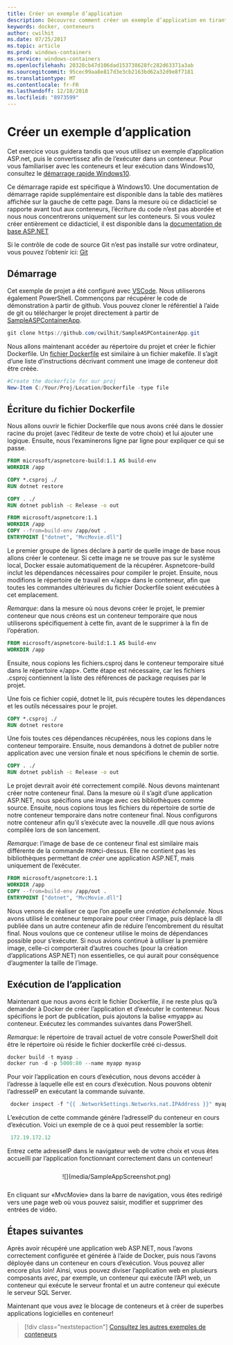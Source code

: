 ```yaml
---
title: Créer un exemple d’application
description: Découvrez comment créer un exemple d’application en tirant parti des conteneurs
keywords: docker, conteneurs
author: cwilhit
ms.date: 07/25/2017
ms.topic: article
ms.prod: windows-containers
ms.service: windows-containers
ms.openlocfilehash: 20328cb47d106dad153738628fc282d63371a3ab
ms.sourcegitcommit: 95cec99aa8e817d3e3cb2163bd62a32d9e8f7181
ms.translationtype: MT
ms.contentlocale: fr-FR
ms.lasthandoff: 12/18/2018
ms.locfileid: "8973599"
---
```

# <a name="build-a-sample-app"></a>Créer un exemple d’application

Cet exercice vous guidera tandis que vous utilisez un exemple d’application ASP.net, puis le convertissez afin de l’exécuter dans un conteneur. Pour vous familiariser avec les conteneurs et leur exécution dans Windows10, consultez le [démarrage rapide Windows10](./quick-start-windows-10.md).

Ce démarrage rapide est spécifique à Windows10. Une documentation de démarrage rapide supplémentaire est disponible dans la table des matières affichée sur la gauche de cette page. Dans la mesure où ce didacticiel se rapporte avant tout aux conteneurs, l’écriture du code n’est pas abordée et nous nous concentrerons uniquement sur les conteneurs. Si vous voulez créer entièrement ce didacticiel, il est disponible dans la [documentation de base ASP.NET](https://docs.microsoft.com/en-us/aspnet/core/tutorials/first-mvc-app-xplat/)

Si le contrôle de code de source Git n’est pas installé sur votre ordinateur, vous pouvez l’obtenir ici: [Git](https://git-scm.com/download)

## <a name="getting-started"></a>Démarrage

Cet exemple de projet a été configuré avec [VSCode](https://code.visualstudio.com/). Nous utiliserons également PowerShell. Commençons par récupérer le code de démonstration à partir de github. Vous pouvez cloner le référentiel à l’aide de git ou télécharger le projet directement à partir de [SampleASPContainerApp](https://github.com/cwilhit/SampleASPContainerApp).

```Powershell
git clone https://github.com/cwilhit/SampleASPContainerApp.git
```

Nous allons maintenant accéder au répertoire du projet et créer le fichier Dockerfile. Un [fichier Dockerfile](https://docs.docker.com/engine/reference/builder/) est similaire à un fichier makefile. Il s’agit d’une liste d’instructions décrivant comment une image de conteneur doit être créée.

```Powershell
#Create the dockerfile for our proj
New-Item C:/Your/Proj/Location/Dockerfile -type file
```

## <a name="writing-our-dockerfile"></a>Écriture du fichier Dockerfile

Nous allons ouvrir le fichier Dockerfile que nous avons créé dans le dossier racine du projet (avec l’éditeur de texte de votre choix) et lui ajouter une logique. Ensuite, nous l’examinerons ligne par ligne pour expliquer ce qui se passe.

```Dockerfile
FROM microsoft/aspnetcore-build:1.1 AS build-env
WORKDIR /app

COPY *.csproj ./
RUN dotnet restore

COPY . ./
RUN dotnet publish -c Release -o out

FROM microsoft/aspnetcore:1.1
WORKDIR /app
COPY --from=build-env /app/out .
ENTRYPOINT ["dotnet", "MvcMovie.dll"]
```

Le premier groupe de lignes déclare à partir de quelle image de base nous allons créer le conteneur. Si cette image ne se trouve pas sur le système local, Docker essaie automatiquement de la récupérer. Aspnetcore-build inclut les dépendances nécessaires pour compiler le projet. Ensuite, nous modifions le répertoire de travail en «/app» dans le conteneur, afin que toutes les commandes ultérieures du fichier Dockerfile soient exécutées à cet emplacement.

_Remarque_: dans la mesure où nous devons créer le projet, le premier conteneur que nous créons est un conteneur temporaire que nous utiliserons spécifiquement à cette fin, avant de le supprimer à la fin de l’opération.

```Dockerfile
FROM microsoft/aspnetcore-build:1.1 AS build-env
WORKDIR /app
```

Ensuite, nous copions les fichiers.csproj dans le conteneur temporaire situé dans le répertoire «/app». Cette étape est nécessaire, car les fichiers .csproj contiennent la liste des références de package requises par le projet.

Une fois ce fichier copié, dotnet le lit, puis récupère toutes les dépendances et les outils nécessaires pour le projet.

```Dockerfile
COPY *.csproj ./
RUN dotnet restore
```

Une fois toutes ces dépendances récupérées, nous les copions dans le conteneur temporaire. Ensuite, nous demandons à dotnet de publier notre application avec une version finale et nous spécifions le chemin de sortie.

```Dockerfile
COPY . ./
RUN dotnet publish -c Release -o out
```

Le projet devrait avoir été correctement compilé. Nous devons maintenant créer notre conteneur final. Dans la mesure où il s’agit d’une application ASP.NET, nous spécifions une image avec ces bibliothèques comme source. Ensuite, nous copions tous les fichiers du répertoire de sortie de notre conteneur temporaire dans notre conteneur final. Nous configurons notre conteneur afin qu’il s’exécute avec la nouvelle .dll que nous avions compilée lors de son lancement.

_Remarque_: l’image de base de ce conteneur final est similaire mais différente de la commande ```FROM```ci-dessus. Elle ne contient pas les bibliothèques permettant de _créer_ une application ASP.NET, mais uniquement de l’exécuter.

```Dockerfile
FROM microsoft/aspnetcore:1.1
WORKDIR /app
COPY --from=build-env /app/out .
ENTRYPOINT ["dotnet", "MvcMovie.dll"]
```

Nous venons de réaliser ce que l’on appelle une _création échelonnée_. Nous avons utilisé le conteneur temporaire pour créer l’image, puis déplacé la dll publiée dans un autre conteneur afin de réduire l’encombrement du résultat final. Nous voulons que ce conteneur utilise le moins de dépendances possible pour s’exécuter. Si nous avions continué à utiliser la première image, celle-ci comporterait d’autres couches (pour la création d’applications ASP.NET) non essentielles, ce qui aurait pour conséquence d’augmenter la taille de l’image.

## <a name="running-the-app"></a>Exécution de l’application

Maintenant que nous avons écrit le fichier Dockerfile, il ne reste plus qu’à demander à Docker de créer l’application et d’exécuter le conteneur. Nous spécifions le port de publication, puis ajoutons la balise «myapp» au conteneur. Exécutez les commandes suivantes dans PowerShell.

_Remarque_: le répertoire de travail actuel de votre console PowerShell doit être le répertoire où réside le fichier dockerfile créé ci-dessus.

```Powershell
docker build -t myasp .
docker run -d -p 5000:80 --name myapp myasp
```

Pour voir l’application en cours d’exécution, nous devons accéder à l’adresse à laquelle elle est en cours d’exécution. Nous pouvons obtenir l’adresseIP en exécutant la commande suivante.

```Powershell
 docker inspect -f "{{ .NetworkSettings.Networks.nat.IPAddress }}" myapp
```

L’exécution de cette commande génère l’adresseIP du conteneur en cours d’exécution. Voici un exemple de ce à quoi peut ressembler la sortie:

```Powershell
 172.19.172.12
```

Entrez cette adresseIP dans le navigateur web de votre choix et vous êtes accueilli par l’application fonctionnant correctement dans un conteneur!

<center style="margin: 25px">![](media/SampleAppScreenshot.png)</center>

En cliquant sur «MvcMovie» dans la barre de navigation, vous êtes redirigé vers une page web où vous pouvez saisir, modifier et supprimer des entrées de vidéo.

## <a name="next-steps"></a>Étapes suivantes

Après avoir récupéré une application web ASP.NET, nous l’avons correctement configurée et générée à l’aide de Docker, puis nous l’avons déployée dans un conteneur en cours d’exécution. Vous pouvez aller encore plus loin! Ainsi, vous pouvez diviser l’application web en plusieurs composants avec, par exemple, un conteneur qui exécute l’API web, un conteneur qui exécute le serveur frontal et un autre conteneur qui exécute le serveur SQL Server.

Maintenant que vous avez le blocage de conteneurs et à créer de superbes applications logicielles en conteneur!

> [!div class="nextstepaction"]
> [Consultez les autres exemples de conteneurs](../samples.md)
